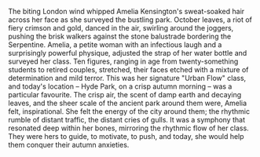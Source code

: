 The biting London wind whipped Amelia Kensington's sweat-soaked hair across her face as she surveyed the bustling park.  October leaves, a riot of fiery crimson and gold, danced in the air, swirling around the joggers, pushing the brisk walkers against the stone balustrade bordering the Serpentine.  Amelia, a petite woman with an infectious laugh and a surprisingly powerful physique, adjusted the strap of her water bottle and surveyed her class.  Ten figures, ranging in age from twenty-something students to retired couples, stretched, their faces etched with a mixture of determination and mild terror.  This was her signature "Urban Flow" class, and today's location – Hyde Park, on a crisp autumn morning – was a particular favourite.  The crisp air, the scent of damp earth and decaying leaves, and the sheer scale of the ancient park around them were, Amelia felt, inspirational.  She felt the energy of the city around them; the rhythmic rumble of distant traffic, the distant cries of gulls. It was a symphony that resonated deep within her bones, mirroring the rhythmic flow of her class.  They were hers to guide, to motivate, to push, and today, she would help them conquer their autumn anxieties.
